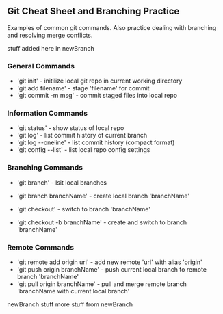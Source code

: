 ## Git Cheat Sheet and Branching Practice

Examples of common git commands. Also practice dealing with branching and resolving merge conflicts.


stuff added here in newBranch


### General Commands
* 'git init' 						- initilize local git repo in current working directory
* 'git add filename' 				- stage 'filename' for commit
* 'git commit -m msg' 				- commit staged files into local repo 

### Information Commands
* 'git status' 						- show status of local repo
* 'git log' 						- list commit history of current branch
* 'git log --oneline' 				- list commit history (compact format)
* 'git config --list'				- list local repo config settings

### Branching Commands
* 'git branch' 						- lsit local branches
* 'git branch branchName' 			- create local branch 'branchName'

* 'git checkout'					- switch to branch 'branchName'
* 'git checkout -b branchName' 		- create and switch to branch 'branchName'

### Remote Commands
* 'git remote add origin url'		- add new remote 'url' with alias 'origin'
* 'git push origin branchName'		- push current local branch to remote branch 'branchName'
* 'git pull origin branchName'		- pull and merge remote branch 'branchName with current local branch'

newBranch stuff
more stuff from newBranch